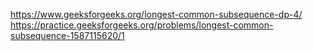 https://www.geeksforgeeks.org/longest-common-subsequence-dp-4/
https://practice.geeksforgeeks.org/problems/longest-common-subsequence-1587115620/1
